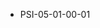 <!--
    ATTENTION: This file was generated via gradle!
               Do NOT manually edit this file! Any such changes will be overwritten!
-->
* PSI-05-01-00-01
